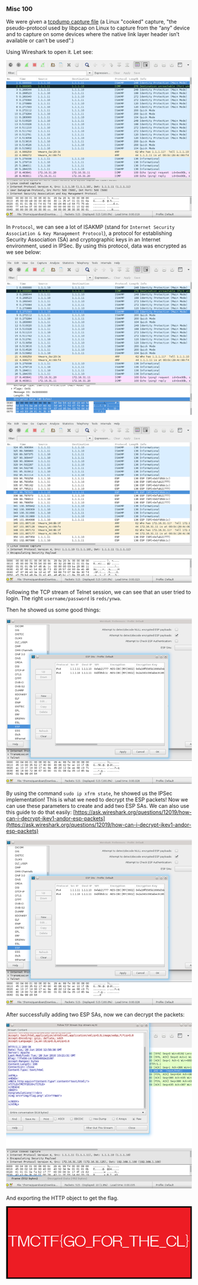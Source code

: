 ### Misc 100

We were given a [tcpdump capture file](http://www.mediafire.com/download/655bbeygb67s77k/tmctf100.pcap) (a Linux "cooked" capture, "the pseudo-protocol used by libpcap on Linux to capture from the “any” device and to capture on some devices where the native link layer header isn’t available or can’t be used".)

Using Wireshark to open it. Let see:

![1](https://raw.githubusercontent.com/quandqn/quandqn.github.io/master/images/2016/trendmicro_quals/screenshot-2016-07-31-at-11-35-48.png)

In `Protocol`, we can see a lot of ISAKMP (stand for `Internet Security Association & Key Management Protocol`), a protocol for establishing Security Association (SA) and cryptographic keys in an Internet environment, used in IPSec. By using this protocol, data was encrypted as we see below:

![2](https://raw.githubusercontent.com/quandqn/quandqn.github.io/master/images/2016/trendmicro_quals/screenshot-2016-07-31-at-11-46-41.png)

![3](https://raw.githubusercontent.com/quandqn/quandqn.github.io/master/images/2016/trendmicro_quals/screenshot-2016-07-31-at-11-51-35.png)

Following the TCP stream of Telnet session, we can see that an user tried to login. The right `username/password` is `reds/ynwa`. 

Then he showed us some good things:

![4](https://raw.githubusercontent.com/quandqn/quandqn.github.io/master/images/2016/trendmicro_quals/screenshot-2016-07-31-at-12-09-16.png)

By using the command `sudo ip xfrm state`, he showed us the IPSec implementation! This is what we need to decrypt the ESP packets! Now we can use these parameters to create and add two ESP SAs. We can also use this guide to do that easily: [https://ask.wireshark.org/questions/12019/how-can-i-decrypt-ikev1-andor-esp-packets](https://ask.wireshark.org/questions/12019/how-can-i-decrypt-ikev1-andor-esp-packets)

![5](https://raw.githubusercontent.com/quandqn/quandqn.github.io/master/images/2016/trendmicro_quals/screenshot-2016-07-31-at-12-09-16.png)

After successfully adding two ESP SAs, now we can decrypt the packets:

![6](https://raw.githubusercontent.com/quandqn/quandqn.github.io/master/images/2016/trendmicro_quals/screenshot-2016-07-31-at-12-12-01.png)

And exporting the HTTP object to get the flag.

![7](https://raw.githubusercontent.com/quandqn/quandqn.github.io/master/images/2016/trendmicro_quals/screenshot-2016-07-31-at-12-14-57.png)

